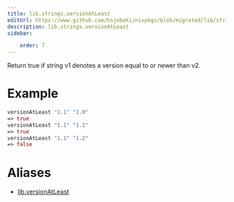 ```yaml
---
title: lib.strings.versionAtLeast
editUrl: https://www.github.com/hsjobeki/nixpkgs/blob/migrated/lib/strings.nix#L988C20
description: lib.strings.versionAtLeast
sidebar:

    order: 7
---
```


Return true if string v1 denotes a version equal to or newer than v2.

# Example

```nix
versionAtLeast "1.1" "1.0"
=> true
versionAtLeast "1.1" "1.1"
=> true
versionAtLeast "1.1" "1.2"
=> false
```


# Aliases

- [lib.versionAtLeast](/nix-doc-comments/reference/lib/lib-versionatleast)



